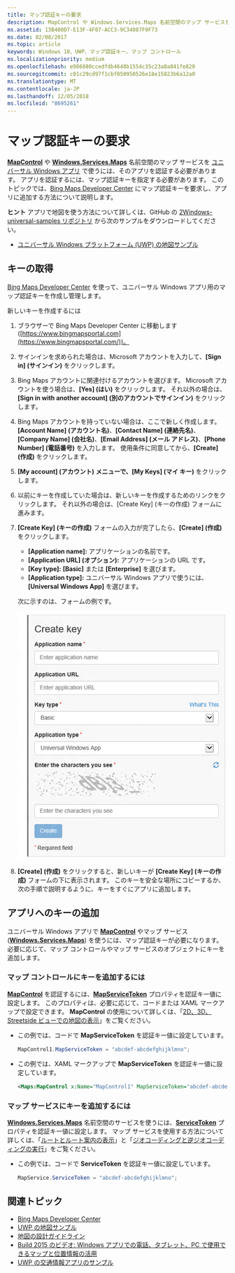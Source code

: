 ```yaml
---
title: マップ認証キーの要求
description: MapControl や Windows.Services.Maps 名前空間のマップ サービスをユニバーサル Windows アプリで使うには、そのアプリを認証する必要があります。
ms.assetid: 13B400D7-E13F-4F07-ACC3-9C34087F0F73
ms.date: 02/08/2017
ms.topic: article
keywords: Windows 10、UWP、マップ認証キー、マップ コントロール
ms.localizationpriority: medium
ms.openlocfilehash: e986880ccedfdb4648b1554c35c23a8a841fe820
ms.sourcegitcommit: c01c29cd97f1cbf050950526e18e15823b6a12a0
ms.translationtype: MT
ms.contentlocale: ja-JP
ms.lasthandoff: 12/05/2018
ms.locfileid: "8695261"
---
```

# <a name="request-a-maps-authentication-key"></a>マップ認証キーの要求




[**MapControl**](https://msdn.microsoft.com/library/windows/apps/dn637004) や [**Windows.Services.Maps**](https://msdn.microsoft.com/library/windows/apps/dn636979) 名前空間のマップ サービスを [ユニバーサル Windows アプリ](https://msdn.microsoft.com/library/windows/apps/dn894631) で使うには、そのアプリを認証する必要があります。 アプリを認証するには、マップ認証キーを指定する必要があります。 このトピックでは、[Bing Maps Developer Center](https://www.bingmapsportal.com/) にマップ認証キーを要求し、アプリに追加する方法について説明します。

**ヒント** アプリで地図を使う方法について詳しくは、GitHub の [2Windows-universal-samples リポジトリ](http://go.microsoft.com/fwlink/p/?LinkId=619979) から次のサンプルをダウンロードしてください。

-   [ユニバーサル Windows プラットフォーム (UWP) の地図サンプル](http://go.microsoft.com/fwlink/p/?LinkId=619977)

## <a name="get-a-key"></a>キーの取得


[Bing Maps Developer Center](https://www.bingmapsportal.com/) を使って、ユニバーサル Windows アプリ用のマップ認証キーを作成し管理します。

新しいキーを作成するには

1.  ブラウザーで Bing Maps Developer Center に移動します ([https://www.bingmapsportal.com](https://www.bingmapsportal.com/))。

2.  サインインを求められた場合は、Microsoft アカウントを入力して、**[Sign in] (サインイン)** をクリックします。

3.  Bing Maps アカウントに関連付けるアカウントを選びます。 Microsoft アカウントを使う場合は、**[Yes] (はい)** をクリックします。 それ以外の場合は、**[Sign in with another account] (別のアカウントでサインイン)** をクリックします。

4.  Bing Maps アカウントを持っていない場合は、ここで新しく作成します。 **[Account Name] (アカウント名)**、**[Contact Name] (連絡先名)**、**[Company Name] (会社名)**、**[Email Address] (メール アドレス)**、**[Phone Number] (電話番号)** を入力します。 使用条件に同意してから、**[Create] (作成)** をクリックします。

5.  **[My account] (アカウント) **メニューで、**[My Keys] (マイ キー)** をクリックします。

6.  以前にキーを作成していた場合は、新しいキーを作成するためのリンクをクリックします。 それ以外の場合は、[Create Key] (キーの作成) フォームに進みます。

7.  **[Create Key] (キーの作成)** フォームの入力が完了したら、**[Create] (作成)** をクリックします。

    -   **[Application name]:** アプリケーションの名前です。
    -   **[Application URL] (オプション):** アプリケーションの URL です。
    -   **[Key type]:** **[Basic]** または **[Enterprise]** を選びます。
    -   **[Application type]:** ユニバーサル Windows アプリで使うには、**[Universal Windows App]** を選びます。

    次に示すのは、フォームの例です。

    ![[Create key] (キーの作成) フォームの例。](images/createkeydialog.png)

8.  **[Create] (作成)** をクリックすると、新しいキーが **[Create Key] (キーの作成)** フォームの下に表示されます。 このキーを安全な場所にコピーするか、次の手順で説明するように、キーをすぐにアプリに追加します。

## <a name="add-the-key-to-your-app"></a>アプリへのキーの追加


ユニバーサル Windows アプリで [**MapControl**](https://msdn.microsoft.com/library/windows/apps/dn637004) やマップ サービス ([**Windows.Services.Maps**](https://msdn.microsoft.com/library/windows/apps/dn636979)) を使うには、マップ認証キーが必要になります。 必要に応じて、マップ コントロールやマップ サービスのオブジェクトにキーを追加します。

### <a name="to-add-the-key-to-a-map-control"></a>マップ コントロールにキーを追加するには

[**MapControl**](https://msdn.microsoft.com/library/windows/apps/dn637004) を認証するには、[**MapServiceToken**](https://msdn.microsoft.com/library/windows/apps/dn637036) プロパティを認証キー値に設定します。 このプロパティは、必要に応じて、コードまたは XAML マークアップで設定できます。 **MapControl** の使用について詳しくは、「[2D、3D、Streetside ビューでの地図の表示](display-maps.md)」をご覧ください。

-   この例では、コードで **MapServiceToken** を認証キー値に設定しています。

    ```cs
    MapControl1.MapServiceToken = "abcdef-abcdefghijklmno";
    ```

-   この例では、XAML マークアップで **MapServiceToken** を認証キー値に設定しています。

    ```xml
    <Maps:MapControl x:Name="MapControl1" MapServiceToken="abcdef-abcdefghijklmno"/>
    ```

### <a name="to-add-the-key-to-map-services"></a>マップ サービスにキーを追加するには

[**Windows.Services.Maps**](https://msdn.microsoft.com/library/windows/apps/dn636979) 名前空間のサービスを使うには、[**ServiceToken**](https://msdn.microsoft.com/library/windows/apps/dn636977) プロパティを認証キー値に設定します。 マップ サービスを使用する方法について詳しくは、「[ルートとルート案内の表示](routes-and-directions.md)」と「[ジオコーディングと逆ジオコーディングの実行](geocoding.md)」をご覧ください。

-   この例では、コードで **ServiceToken** を認証キー値に設定しています。

    ```cs
    MapService.ServiceToken = "abcdef-abcdefghijklmno";
    ```

## <a name="related-topics"></a>関連トピック

* [Bing Maps Developer Center](https://www.bingmapsportal.com/)
* [UWP の地図サンプル](http://go.microsoft.com/fwlink/p/?LinkId=619977)
* [地図の設計ガイドライン](https://msdn.microsoft.com/library/windows/apps/dn596102)
* [Build 2015 のビデオ: Windows アプリでの電話、タブレット、PC で使用できるマップと位置情報の活用](https://channel9.msdn.com/Events/Build/2015/2-757)
* [UWP の交通情報アプリのサンプル](http://go.microsoft.com/fwlink/p/?LinkId=619982)
